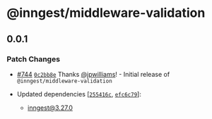 # @inngest/middleware-validation

## 0.0.1

### Patch Changes

- [#744](https://github.com/inngest/inngest-js/pull/744) [`0c2bb8e`](https://github.com/inngest/inngest-js/commit/0c2bb8e048f39500e25ed0b521db210bbc4a757d) Thanks [@jpwilliams](https://github.com/jpwilliams)! - Initial release of `@inngest/middleware-validation`

- Updated dependencies [[`255416c`](https://github.com/inngest/inngest-js/commit/255416c4478ac367381da0c166b6762056d94e1d), [`efc6c79`](https://github.com/inngest/inngest-js/commit/efc6c79d5a1baf7a011396b8406aea4982f03778)]:
  - inngest@3.27.0
